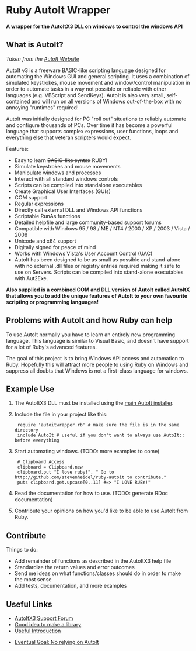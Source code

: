 # Ruby AutoIt Wrapper

**A wrapper for the AutoItX3 DLL on windows to control the windows API**

## What is AutoIt?

_Taken from the [AutoIt Website](http://www.autoitscript.com/autoit3/index.shtml)_

AutoIt v3 is a freeware BASIC-like scripting language designed for automating the Windows GUI and general scripting. It uses a combination of simulated keystrokes, mouse movement and window/control manipulation in order to automate tasks in a way not possible or reliable with other languages (e.g. VBScript and SendKeys). AutoIt is also very small, self-contained and will run on all versions of Windows out-of-the-box with no annoying "runtimes" required! 

AutoIt was initially designed for PC "roll out" situations to reliably automate and configure thousands of PCs. Over time it has become a powerful language that supports complex expressions, user functions, loops and everything else that veteran scripters would expect.

Features:

- Easy to learn <strike>BASIC-like syntax</strike> RUBY!
- Simulate keystrokes and mouse movements
- Manipulate windows and processes
- Interact with all standard windows controls
- Scripts can be compiled into standalone executables
- Create Graphical User Interfaces (GUIs)
- COM support
- Regular expressions
- Directly call external DLL and Windows API functions
- Scriptable RunAs functions
- Detailed helpfile and large community-based support forums
- Compatible with Windows 95 / 98 / ME / NT4 / 2000 / XP / 2003 / Vista / 2008
- Unicode and x64 support
- Digitally signed for peace of mind
- Works with Windows Vista's User Account Control (UAC)
- AutoIt has been designed to be as small as possible and stand-alone with no external .dll files or registry entries required making it safe to use on Servers. Scripts can be compiled into stand-alone executables with Aut2Exe.

**Also supplied is a combined COM and DLL version of AutoIt called AutoItX that allows you to add the unique features of AutoIt to your own favourite scripting or programming languages!**

## Problems with AutoIt and how Ruby can help

To use AutoIt normally you have to learn an entirely new programming language. This language is similar to Visual Basic, and doesn't have support for a lot of Ruby's advanced features. 

The goal of this project is to bring Windows API access and automation to Ruby. Hopefully this will attract more people to using Ruby on Windows and suppress all doubts that Windows is not a first-class language for windows.

## Example Use

1. The AutoItX3 DLL must be installed using the [main AutoIt installer](http://www.autoitscript.com/autoit3/downloads.shtml).

2. Include the file in your project like this:

        require 'autoitwrapper.rb' # make sure the file is in the same directory
        include AutoIt # useful if you don't want to always use AutoIt:: before everything

3. Start automating windows. (TODO: more examples to come)

        # Clipboard Access
        clipboard = Clipboard.new
        clipboard.put "I love ruby!", " Go to http://github.com/stevenheidel/ruby-autoit to contribute."
        puts clipboard.get.upcase[0..11] #=> "I LOVE RUBY!"

4. Read the documentation for how to use. (TODO: generate RDoc documentation)

5. Contribute your opinions on how you'd like to be able to use AutoIt from Ruby.

## Contribute

Things to do:

- Add remainder of functions as described in the AutoItX3 help file
- Standardize the return values and error outcomes
- Send me ideas on what functions/classes should do in order to make the most sense
- Add tests, documentation, and more examples

## Useful Links

- [AutoItX3 Support Forum](http://www.autoitscript.com/forum/index.php?s=2d5bc3fac66e734a24edf8caaa6a1842&showforum=14)
- [Good idea to make a library](http://tech.waltco.biz/2008/02/23/use-swig-to-build-a-ruby-extension-to-wrap-a-windows-dll/)
- [Useful Introduction](http://actsasbuffoon.wordpress.com/2008/12/30/introduction-to-autoitx3/)
* [Eventual Goal: No relying on AutoIt](http://raa.ruby-lang.org/project/win32-guitest/)